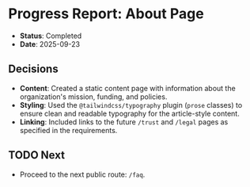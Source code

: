 # Progress Report: About Page

-   **Status**: Completed
-   **Date**: 2025-09-23

## Decisions

-   **Content**: Created a static content page with information about the organization's mission, funding, and policies.
-   **Styling**: Used the `@tailwindcss/typography` plugin (`prose` classes) to ensure clean and readable typography for the article-style content.
-   **Linking**: Included links to the future `/trust` and `/legal` pages as specified in the requirements.

## TODO Next

-   Proceed to the next public route: `/faq`.
